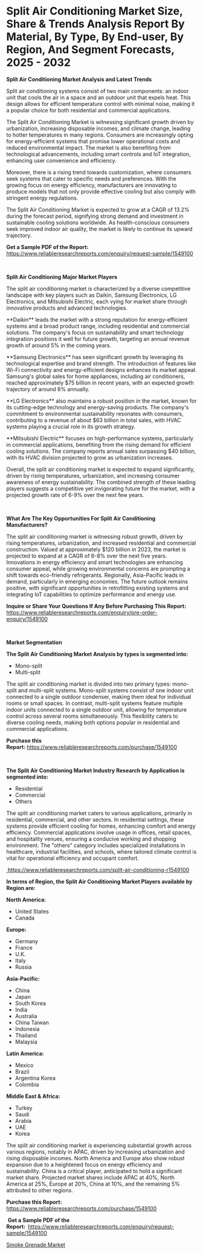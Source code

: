 <p><h1>Split Air Conditioning Market Size, Share & Trends Analysis Report By Material, By Type, By End-user, By Region, And Segment Forecasts, 2025 - 2032</h1></p><p><strong>Split Air Conditioning Market Analysis and Latest Trends</strong></p>
<p><p>Split air conditioning systems consist of two main components: an indoor unit that cools the air in a space and an outdoor unit that expels heat. This design allows for efficient temperature control with minimal noise, making it a popular choice for both residential and commercial applications.</p><p>The Split Air Conditioning Market is witnessing significant growth driven by urbanization, increasing disposable incomes, and climate change, leading to hotter temperatures in many regions. Consumers are increasingly opting for energy-efficient systems that promise lower operational costs and reduced environmental impact. The market is also benefiting from technological advancements, including smart controls and IoT integration, enhancing user convenience and efficiency.</p><p>Moreover, there is a rising trend towards customization, where consumers seek systems that cater to specific needs and preferences. With the growing focus on energy efficiency, manufacturers are innovating to produce models that not only provide effective cooling but also comply with stringent energy regulations.</p><p>The Split Air Conditioning Market is expected to grow at a CAGR of 13.2% during the forecast period, signifying strong demand and investment in sustainable cooling solutions worldwide. As health-conscious consumers seek improved indoor air quality, the market is likely to continue its upward trajectory.</p></p>
<p><strong>Get a Sample PDF of the Report:&nbsp;</strong> <a href="https://www.reliableresearchreports.com/enquiry/request-sample/1549100?utm_campaign=2307&utm_medium=2&utm_source=Github&utm_content=ia&utm_term=20022025&utm_id=split-air-conditioning">https://www.reliableresearchreports.com/enquiry/request-sample/1549100</a></p>
<p>&nbsp;</p>
<p><strong>Split Air Conditioning Major Market Players</strong></p>
<p><p>The split air conditioning market is characterized by a diverse competitive landscape with key players such as Daikin, Samsung Electronics, LG Electronics, and Mitsubishi Electric, each vying for market share through innovative products and advanced technologies.</p><p>**Daikin** leads the market with a strong reputation for energy-efficient systems and a broad product range, including residential and commercial solutions. The company's focus on sustainability and smart technology integration positions it well for future growth, targeting an annual revenue growth of around 5% in the coming years.</p><p>**Samsung Electronics** has seen significant growth by leveraging its technological expertise and brand strength. The introduction of features like Wi-Fi connectivity and energy-efficient designs enhances its market appeal. Samsung's global sales for home appliances, including air conditioners, reached approximately $75 billion in recent years, with an expected growth trajectory of around 8% annually.</p><p>**LG Electronics** also maintains a robust position in the market, known for its cutting-edge technology and energy-saving products. The company's commitment to environmental sustainability resonates with consumers, contributing to a revenue of about $63 billion in total sales, with HVAC systems playing a crucial role in its growth strategy.</p><p>**Mitsubishi Electric** focuses on high-performance systems, particularly in commercial applications, benefiting from the rising demand for efficient cooling solutions. The company reports annual sales surpassing $40 billion, with its HVAC division projected to grow as urbanization increases.</p><p>Overall, the split air conditioning market is expected to expand significantly, driven by rising temperatures, urbanization, and increasing consumer awareness of energy sustainability. The combined strength of these leading players suggests a competitive yet invigorating future for the market, with a projected growth rate of 6-9% over the next few years.</p></p>
<p>&nbsp;</p>
<p><strong>What Are The Key Opportunities For Split Air Conditioning Manufacturers?</strong></p>
<p><p>The split air conditioning market is witnessing robust growth, driven by rising temperatures, urbanization, and increased residential and commercial construction. Valued at approximately $120 billion in 2023, the market is projected to expand at a CAGR of 6-8% over the next five years. Innovations in energy efficiency and smart technologies are enhancing consumer appeal, while growing environmental concerns are prompting a shift towards eco-friendly refrigerants. Regionally, Asia-Pacific leads in demand, particularly in emerging economies. The future outlook remains positive, with significant opportunities in retrofitting existing systems and integrating IoT capabilities to optimize performance and energy use.</p></p>
<p><strong>Inquire or Share Your Questions If Any Before Purchasing This Report:</strong> <a href="https://www.reliableresearchreports.com/enquiry/pre-order-enquiry/1549100?utm_campaign=2307&utm_medium=2&utm_source=Github&utm_content=ia&utm_term=20022025&utm_id=split-air-conditioning">https://www.reliableresearchreports.com/enquiry/pre-order-enquiry/1549100</a></p>
<p>&nbsp;</p>
<p><strong>Market Segmentation</strong></p>
<p><strong>The Split Air Conditioning Market Analysis by types is segmented into:</strong></p>
<p><ul><li>Mono-split</li><li>Multi-split</li></ul></p>
<p><p>The split air conditioning market is divided into two primary types: mono-split and multi-split systems. Mono-split systems consist of one indoor unit connected to a single outdoor condenser, making them ideal for individual rooms or small spaces. In contrast, multi-split systems feature multiple indoor units connected to a single outdoor unit, allowing for temperature control across several rooms simultaneously. This flexibility caters to diverse cooling needs, making both options popular in residential and commercial applications.</p></p>
<p><strong>Purchase this Report:&nbsp;</strong><a href="https://www.reliableresearchreports.com/purchase/1549100?utm_campaign=2307&utm_medium=2&utm_source=Github&utm_content=ia&utm_term=20022025&utm_id=split-air-conditioning">https://www.reliableresearchreports.com/purchase/1549100</a></p>
<p>&nbsp;</p>
<p><strong>The Split Air Conditioning Market Industry Research by Application is segmented into:</strong></p>
<p><ul><li>Residential</li><li>Commercial</li><li>Others</li></ul></p>
<p><p>The split air conditioning market caters to various applications, primarily in residential, commercial, and other sectors. In residential settings, these systems provide efficient cooling for homes, enhancing comfort and energy efficiency. Commercial applications involve usage in offices, retail spaces, and hospitality venues, ensuring a conducive working and shopping environment. The "others" category includes specialized installations in healthcare, industrial facilities, and schools, where tailored climate control is vital for operational efficiency and occupant comfort.</p></p>
<p><a href="https://www.reliableresearchreports.com/split-air-conditioning-r1549100?utm_campaign=2307&utm_medium=2&utm_source=Github&utm_content=ia&utm_term=20022025&utm_id=split-air-conditioning">&nbsp;https://www.reliableresearchreports.com/split-air-conditioning-r1549100</a></p>
<p><strong>In terms of Region, the Split Air Conditioning Market Players available by Region are:</strong></p>
<p>
    <p> <strong> North America: </strong>
        <ul>
            <li>United States</li>
            <li>Canada</li>
        </ul>
        </p> 
    <p> <strong> Europe: </strong>
        <ul>
            <li>Germany</li>
            <li>France</li>
            <li>U.K.</li>
            <li>Italy</li>
            <li>Russia</li>
        </ul>
        </p> 
    <p> <strong> Asia-Pacific: </strong>
        <ul>
            <li>China</li>
            <li>Japan</li>
            <li>South Korea</li>
            <li>India</li>
            <li>Australia</li>
            <li>China Taiwan</li>
            <li>Indonesia</li>
            <li>Thailand</li>
            <li>Malaysia</li>
        </ul>
        </p> 
    <p> <strong> Latin America: </strong>
        <ul>
            <li>Mexico</li>
            <li>Brazil</li>
            <li>Argentina Korea</li>
            <li>Colombia</li>
        </ul>
        </p> 
    <p> <strong> Middle East & Africa: </strong>
        <ul>
            <li>Turkey</li>
            <li>Saudi</li>
            <li>Arabia</li>
            <li>UAE</li>
            <li>Korea</li>
        </ul>
    </p>
    </p>
<p><p>The split air conditioning market is experiencing substantial growth across various regions, notably in APAC, driven by increasing urbanization and rising disposable incomes. North America and Europe also show robust expansion due to a heightened focus on energy efficiency and sustainability. China is a critical player, anticipated to hold a significant market share. Projected market shares include APAC at 40%, North America at 25%, Europe at 20%, China at 10%, and the remaining 5% attributed to other regions.</p></p>
<p><strong>Purchase this Report: </strong><a href="https://www.reliableresearchreports.com/purchase/1549100?utm_campaign=2307&utm_medium=2&utm_source=Github&utm_content=ia&utm_term=20022025&utm_id=split-air-conditioning">https://www.reliableresearchreports.com/purchase/1549100</a></p>
<p>&nbsp;<strong>Get a Sample PDF of the Report:&nbsp;&nbsp;</strong><a href="https://www.reliableresearchreports.com/enquiry/request-sample/1549100?utm_campaign=2307&utm_medium=2&utm_source=Github&utm_content=ia&utm_term=20022025&utm_id=split-air-conditioning">https://www.reliableresearchreports.com/enquiry/request-sample/1549100</a></p>
<p><strong></strong></p>
<p><p><a href="https://github.com/ulyssacrayne00231/Market-Research-Report-List-1/blob/main/smoke-grenade-market.md?utm_campaign=2307&utm_medium=2&utm_source=Github&utm_content=ia&utm_term=20022025&utm_id=split-air-conditioning">Smoke Grenade Market</a></p></p>